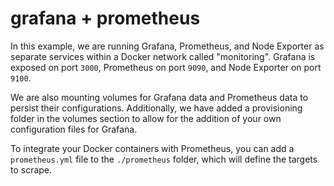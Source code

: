 # grafana + prometheus

In this example, we are running Grafana, Prometheus, and Node Exporter as separate services within a Docker network called "monitoring". Grafana is exposed on port `3000`, Prometheus on port `9090`, and Node Exporter on port `9100`.

We are also mounting volumes for Grafana data and Prometheus data to persist their configurations. Additionally, we have added a provisioning folder in the volumes section to allow for the addition of your own configuration files for Grafana.

To integrate your Docker containers with Prometheus, you can add a `prometheus.yml` file to the `./prometheus` folder, which will define the targets to scrape.